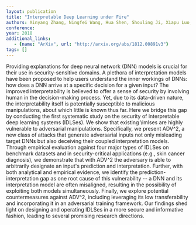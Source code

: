 ```yaml
---
layout: publication
title: "Interpretable Deep Learning under Fire"
authors: Xinyang Zhang, Ningfei Wang, Hua Shen, Shouling Ji, Xiapu Luo, Ting Wang
conference: 
year: 2018
additional_links: 
   - {name: "ArXiv", url: "http://arxiv.org/abs/1812.00891v3"}
tags: []
---
```

Providing explanations for deep neural network (DNN) models is crucial for
their use in security-sensitive domains. A plethora of interpretation models
have been proposed to help users understand the inner workings of DNNs: how
does a DNN arrive at a specific decision for a given input? The improved
interpretability is believed to offer a sense of security by involving human in
the decision-making process. Yet, due to its data-driven nature, the
interpretability itself is potentially susceptible to malicious manipulations,
about which little is known thus far.
  Here we bridge this gap by conducting the first systematic study on the
security of interpretable deep learning systems (IDLSes). We show that existing
\imlses are highly vulnerable to adversarial manipulations. Specifically, we
present ADV^2, a new class of attacks that generate adversarial inputs not only
misleading target DNNs but also deceiving their coupled interpretation models.
Through empirical evaluation against four major types of IDLSes on benchmark
datasets and in security-critical applications (e.g., skin cancer diagnosis),
we demonstrate that with ADV^2 the adversary is able to arbitrarily designate
an input's prediction and interpretation. Further, with both analytical and
empirical evidence, we identify the prediction-interpretation gap as one root
cause of this vulnerability -- a DNN and its interpretation model are often
misaligned, resulting in the possibility of exploiting both models
simultaneously. Finally, we explore potential countermeasures against ADV^2,
including leveraging its low transferability and incorporating it in an
adversarial training framework. Our findings shed light on designing and
operating IDLSes in a more secure and informative fashion, leading to several
promising research directions.